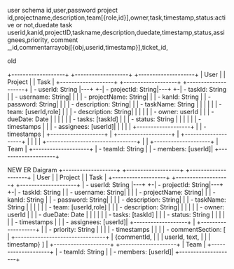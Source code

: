 user schema 
id,user,password
project 
id,projectname,description,team[{role,id}],owner,task,timestamp,status:active or not,duedate
task
userid,kanid,projectID,taskname,description,duedate,timestamp,status,assignees,priority,
comment 
 ,_id,commentarrayobj[{obj,userid,timestamp}],ticket_id,

old 

+-------------------+              +-------------------+              +--------------------+
|      User         |              |      Project      |              |       Task         |
+-------------------+              +-------------------+              +--------------------+
| - userId: String  |---+        +-| - projectId: String|---+        +-| - taskId: String   |
| - username: String|   |        | | - projectName: String|   |        | - kanId: String    |
| - password: String|   |        | | - description: String|   |        | - taskName: String |
|                   |   |        | | - team: [userId,role]  | |        | - description: String|
|                   |   |        | | - owner: userId      |   |        | - dueDate: Date     |
|                   |   |        | | - tasks: [taskId]    |   |        | - status: String    |
|                   |   |        | | - timestamps        |   |        | - assignees: [userId]|
|                   |   |        | +-------------------+   |        | - timestamps        |
+-------------------+   |        +-------------------+   |        +--------------------+
                        |                                |
                        |                                |
                        +--------------------------------+
                               |
                               |
                            +--------------------+
                            |      Team          |
                            +--------------------+
                            | - teamId: String   |
                            | - members: [userId]|
                            +--------------------+


NEW ER Daigram
+-------------------+              +-------------------+              +--------------------+
|      User         |              |      Project      |              |       Task         |
+-------------------+              +-------------------+              +--------------------+
| - userId: String  |---+        +-| - projectId: String|---+        +-| - taskId: String   |
| - username: String|   |        | | - projectName: String|   |        | - kanId: String    |
| - password: String|   |        | | - description: String|   |        | - taskName: String |
|                   |   |        | | - team: [userId,role]  | |        | - description: String|
|                   |   |        | | - owner: userId      |   |        | - dueDate: Date     |
|                   |   |        | | - tasks: [taskId]    |   |        | - status: String    |
|                   |   |        | | - timestamps        |   |        | - assignees: [userId]|
+-------------------+   |        +-------------------+   |        | - priority: String  |
                        |                                |        | - timestamps        |
                        |                                |        | - commentSection: [ |
                        +--------------------------------+        |   {commentId,         |
                               |                                |    userId, text,       |
                               |                                |    timestamp} ]        |
                            +--------------------+              +--------------------+
                            |      Team          |
                            +--------------------+
                            | - teamId: String   |
                            | - members: [userId]|
                            +--------------------+

